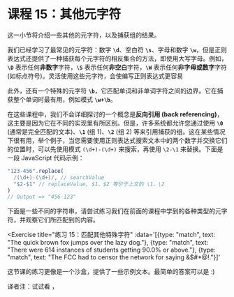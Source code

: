 # 课程 15：其他元字符

这一小节将介绍一些其他的元字符，以及捕获组的结果。

我们已经学习了最常见的元字符：数字 **`\d`**、空白符 **`\s`**、字母和数字 **`\w`**，但是正则表达式还提供了一种捕获每个元字符的相反集合的方法，即使用大写字母。例如，**`\D`** 表示任何**非数字**字符，**`\S`** 表示任何**非空白**字符，**`\W`** 表示任何**非字母或数字**字符 (如标点符号)。灵活使用这些元字符，会使编写正则表达式更容易

此外，还有一个特殊的元字符 **`\b`**，它匹配单词和非单词字符之间的边界。它在捕获整个单词时最有用，例如模式 **`\w+\b`**。

在这些课程中，我们不会详细探讨的一个概念是**反向引用 (back referencing)**，这主要是因为它在不同的实现里有所区别。但是，许多系统都允许您通过使用 **`\0`** (通常是完全匹配的文本)、**`\1`** (组 1)、**`\2`** (组 2) 等来引用捕获的组。这在某些情况下很有用，举个例子，当您需要使用正则表达式搜索文本中的两个数字并交换它们的位置时，可以先使用模式 `(\d+)-(\d+)` 来搜索，再使用 `\2-\1` 来替换。下面是一段 JavaScript 代码示例：

```js
"123-456".replace(
  /(\d+)-(\d+)/, // searchValue
  "$2-$1" // replaceValue, $1、$2 等价于上文的 \1、\2
) 
// Output => "456-123"
```

下面是一些不同的字符串，请尝试练习我们在前面的课程中学到的各种类型的元字符，并观察它们所匹配到的内容。

<Exercise
  title="练习 15：匹配其他特殊字符"
  :data='[{type: "match", text: "The quick brown fox jumps over the lazy dog."}, {type: "match", text: "There were 614 instances of students getting 90.0% or above."}, {type: "match", text: "The FCC had to censor the network for saying &$#*@!."}]'
>
这节课的练习更像是一个沙盒，提供了一些示例文本。最简单的答案可以是 <SolutionLink text=".*" /> :) 

译者注：试试看 <SolutionLink text="\w+\b" />，<SolutionLink text="[^\d\s\w]+" />

</Exercise>